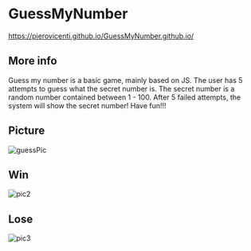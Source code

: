 # GuessMyNumber
https://pierovicenti.github.io/GuessMyNumber.github.io/

## More info
Guess my number is a basic game, mainly based on JS.
The user has 5 attempts to guess what the secret number is.
The secret number is a random number contained between 1 - 100.
After 5 failed attempts, the system will show the secret number!
Have fun!!!

## Picture
![guessPic](https://user-images.githubusercontent.com/91989821/153299687-a5293c37-df2d-400f-8195-63516f7b7335.png)

## Win
![pic2](https://user-images.githubusercontent.com/91989821/153667178-f0b430cf-cfb7-4c5c-a405-b7d99b0ecbdc.png)

## Lose
![pic3](https://user-images.githubusercontent.com/91989821/153670283-ae1bce63-1abe-485e-9eb4-33375bed5983.png)
